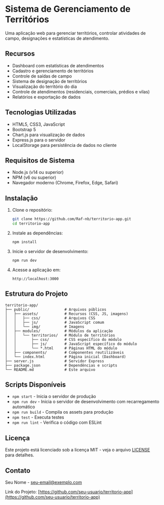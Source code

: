 # Sistema de Gerenciamento de Territórios

Uma aplicação web para gerenciar territórios, controlar atividades de campo, designações e estatísticas de atendimento.

## Recursos

- Dashboard com estatísticas de atendimentos
- Cadastro e gerenciamento de territórios
- Controle de saídas de campo
- Sistema de designação de territórios
- Visualização do território do dia
- Controle de atendimentos (residenciais, comerciais, prédios e vilas)
- Relatórios e exportação de dados

## Tecnologias Utilizadas

- HTML5, CSS3, JavaScript
- Bootstrap 5
- Chart.js para visualização de dados
- Express.js para o servidor
- LocalStorage para persistência de dados no cliente

## Requisitos de Sistema

- Node.js (v14 ou superior)
- NPM (v6 ou superior)
- Navegador moderno (Chrome, Firefox, Edge, Safari)

## Instalação

1. Clone o repositório:
   ```bash
   git clone https://github.com/Raf-nb/territorio-app.git
   cd territorio-app
   ```

2. Instale as dependências:
   ```bash
   npm install
   ```

3. Inicie o servidor de desenvolvimento:
   ```bash
   npm run dev
   ```

4. Acesse a aplicação em:
   ```
   http://localhost:3000
   ```

## Estrutura do Projeto

```
territorio-app/
├── public/                # Arquivos públicos
│   ├── assets/            # Recursos (CSS, JS, imagens)
│   │   ├── css/           # Arquivos CSS
│   │   ├── js/            # JavaScript comum
│   │   └── img/           # Imagens
│   ├── modules/           # Módulos da aplicação
│   │   └── territorios/   # Módulo de territórios
│   │       ├── css/       # CSS específico do módulo
│   │       ├── js/        # JavaScript específico do módulo
│   │       └── *.html     # Páginas HTML do módulo
│   ├── components/        # Componentes reutilizáveis
│   └── index.html         # Página inicial (Dashboard)
├── server.js              # Servidor Express
├── package.json           # Dependências e scripts
└── README.md              # Este arquivo
```

## Scripts Disponíveis

- `npm start` - Inicia o servidor de produção
- `npm run dev` - Inicia o servidor de desenvolvimento com recarregamento automático
- `npm run build` - Compila os assets para produção
- `npm test` - Executa testes
- `npm run lint` - Verifica o código com ESLint

## Licença

Este projeto está licenciado sob a licença MIT - veja o arquivo [LICENSE](LICENSE) para detalhes.

## Contato

Seu Nome - [seu-email@exemplo.com](mailto:seu-email@exemplo.com)

Link do Projeto: [https://github.com/seu-usuario/territorio-app](https://github.com/seu-usuario/territorio-app)
